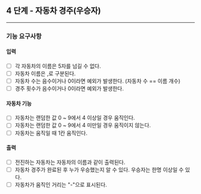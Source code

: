 ## 4 단계 - 자동차 경주(우승자)

---

### 기능 요구사항

#### 입력
* [ ] 각 자동차의 이름은 5자를 넘길 수 없다.
* [ ] 자동차 이름은 ,로 구분된다.
* [ ] 자동차 수는 음수이거나 0이라면 예외가 발생한다. (자동차 수 == 이름 개수)
* [ ] 경주 횟수가 음수이거나 0이라면 예외가 발생한다.

#### 자동차 기능
* [ ] 자동차는 랜덤한 값 0 ~ 9에서 4 이상일 경우 움직인다.
* [ ] 자동차는 랜덤한 값 0 ~ 9에서 4 미만일 경우 움직이지 않는다.
* [ ] 자동차는 움직일 때 1칸 움직인다.

#### 출력
* [ ] 전진하는 자동차는 자동차의 이름과 같이 출력된다.
* [ ] 자동차 경주가 완료된 후 누가 우승했는지 알 수 있다. 우승자는 한명 이상일 수 있다.
* [ ] 자동차가 움직인 거리는 "-"으로 표시된다.